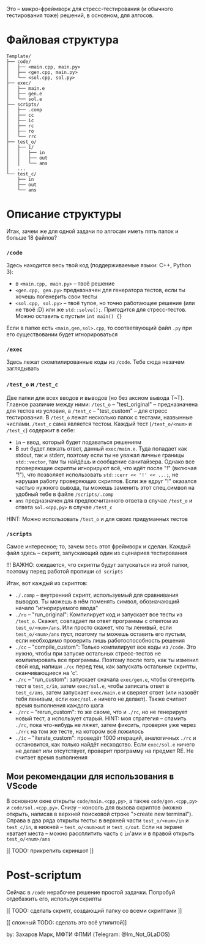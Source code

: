 Это – микро-фреймворк для стресс-тестирования (и обычного тестирования тоже) решений, в основном, для алгосов.

# Файловая структура

```
Template/
├── code/
│   ├── <main.cpp, main.py>
│   ├── <gen.cpp, main.py>
│   └── <sol.cpp, sol.py>
├── exec/
│   ├── main.e
│   ├── gen.e
│   └── sol.e
├── scripts/
│   ├── .comp
│   ├── cc
│   ├── ic
│   ├── rc
│   ├── ro
│   └── rrc
├── test_o/
│   ├── 1/
│   │   ├── in
│   │   ├── out
│   │   └── ans
│   ...
└── test_c/
    ├── in
    ├── out
    └── ans
```

# Описание структуры
Итак, зачем же для одной задачи по алгосам иметь пять папок и больше 18 файлов?
### `/code`
Здесь находится весь твой код (поддерживаемые языки: C++, Python 3):
- в `<main.cpp, main.py>` – твоё решение
- `<gen.cpp, gen.py>` предназначен для генератора тестов, если ты хочешь погенерить свои тесты
- `<sol.cpp, sol.py>` – твоё тупое, но точно работающее решение (или не твоё :D) или же `std::solve();`. Пригодится для стресс-тестов. Можно оставить с пустым `int main() {}`

Если в папке есть `<main,gen,sol>.cpp`, то соответвующий файл `.py` при его существовании будет игнорироваться

### `/exec`
Здесь лежат скомпилированные коды из `/code`. Тебе сюда незачем заглядывать

### `/test_o` и `/test_c`
Две папки для всех вводов и выводов (но без аксиом вывода T~T). Главное различие между ними: `/test_o` – "test_original" – предназначена для тестов из условия, а `/test_c` – "test_custom" – для стресс тестирования. В `/test_o` лежат несколько папок с тестами, назвынные числами. `/test_c` сама является тестом. Каждый тест (`/test_o/<num>` и `/test_c`) содержит в себе:
- `in` – ввод, который будет подаваться решениям
- В `out` будет лежать ответ, данный `exec/main.e`. Туда попадает как stdout, так и stderr, поэтому если ты не уважал личные границы `std::vector`, там ты найдёшь и сообщение санитайзера. Однако все проверяющие скрипты игнорируют всё, что идёт после "!" (включая "!"), что позволяет использовать `std::cerr << '!' << ...;`, не нарушая работу проверяющих скриптов. Если же вдруг "!" оказался частью нужного вывода, ты можешь заменить этот спец.символ на удобный тебе в файле `/scripts/.comp`
- `ans` предназначен для предпосчитанного ответа в случае `/test_o` и ответа `sol.<cpp,py>` в случае `/test_c`

HINT: Можно использовать `/test_o` и для своих придуманных тестов

### `/scripts`
Самое интересное; то, зачем весь этот фреймворк и сделан. Каждый файл здесь – скрипт, запускающий один из сценариев тестирования

!!! ВАЖНО: ожидается, что скрипты будут запускаться из этой папки, поэтому перед работой пропиши `cd scripts`

Итак, вот каждый из скриптов:
- `./.comp` – внутренний скрипт, используемый для сравнивания выводов. Ты можешь в нём поменять символ, обозначающий начало "игнорируемого ввода"
- `./ro` – "run_original": Компилирует код и запускает все тесты из `/test_o`. Скажет, совпадает ли ответ программы с ответом из `test_o/<num>/ans`. Или просто скажет, что ты ленивый, если `test_o/<num>/ans` пуст, поэтому ты можешь оставить его пустым, если необходимо проверить лишь работоспособность решения
- `./сс` – "compile_custom": Только компилирует все коды из `/code`. Это нужно, чтобы при запуске остальных стресс-тестов не компилировать все программы. Поэтому после того, как ты изменил свой код, напиши `./cc` перед тем, как запускать остальные скрипты, оканчивающиеся на 'c'.
- `./rc` – "run_custom": запускает сначала `exec/gen.e`, чтобы сгенерить тест в `test_c/in`, затем `exec/sol.e`, чтобы записать ответ в `test_c/ans`, затем запускает `exec/main.e` и сверяет ответ (или назовёт тебя ленивым, если `exec/sol.e` ничего не делает). Также считает время выполнения каждого шага
- `./rrc` – "rerun_custom": то же саоме, что и `./rc`, но не генерирует новый тест, а использует старый. HINT: моя стратегия – спамить `./rc`, пока что-нибудь не ляжет, затем фиксить, проверяя уже через `./rrc` на том же тесте, на котором всё ложилось
- `./ic` – "iterate_custom": проведёт 1000 итераций, аналогичных `./rc` и остановится, как только найдёт несходство. Если `exec/sol.e` ничего не делает или отсутствует, проверит программу на предмет RE. Не считает время выполнения

## Мои рекомендации для использования в VScode
В основном окне открыты `code/main.<cpp,py>`, а также `code/gen.<cpp,py>` и `code/sol.<cpp,py>`. Снизу – консоль для вызова скриптов (можно открыть, написав в верхней поисковой строке ">create new terminal"). Справа в два ряда открыты тесты: в верхней части `test_o/<num>/in` и `test_c/in`, в нижней – `test_o/<num>out` и `test_c/out`. Если на экране хватает места – можно рассплитить часть c `in`'ами и в правой открыть `test_o/<num>/ans`

[[ TODO: прикрепить скриншот ]]

# Post-scriptum

Сейчас в `/code` нерабочее решение простой задачки. Попробуй отдебажить его, используя скрипты

[[ TODO: сделать скрипт, создающий папку со всеми скриптами ]]

[[ сложный TODO: сделать это всё утилитой]]

by: Захаров Марк, МФТИ ФПМИ (Telegram: @Im_Not_GLaDOS)